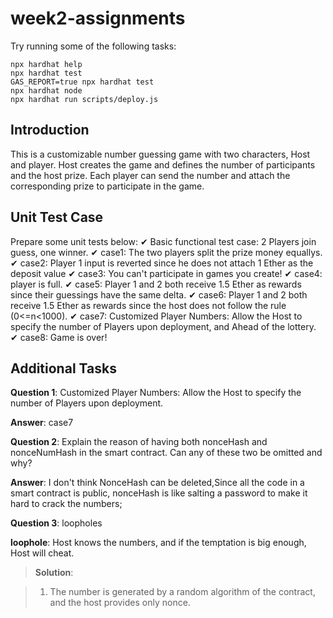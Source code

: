 # week2-assignments
Try running some of the following tasks:

```shell
npx hardhat help
npx hardhat test
GAS_REPORT=true npx hardhat test
npx hardhat node
npx hardhat run scripts/deploy.js
```
## Introduction
This is a customizable number guessing game with two characters, Host and player. Host creates the game and defines the number of participants and the host prize. Each player can send the number and attach the corresponding prize to participate in the game.

## Unit Test Case
Prepare some unit tests below:
      ✔ Basic functional test case: 2 Players join guess, one winner. 
      ✔ case1: The two players split the prize money equallys.
      ✔ case2: Player 1 input is reverted since he does not attach 1 Ether as the deposit value 
      ✔ case3: You can't participate in games you create!
      ✔ case4: player is full.
      ✔ case5: Player 1 and 2 both receive 1.5 Ether as rewards since their guessings have the same delta.
      ✔ case6: Player 1 and 2 both receive 1.5 Ether as rewards since the host does not follow the rule (0<=n<1000).
      ✔ case7: Customized Player Numbers: Allow the Host to specify the number of Players upon deployment, and Ahead of the lottery.
      ✔ case8: Game is over!

## Additional Tasks

**Question 1**:  Customized Player Numbers: Allow the Host to specify the number of Players upon deployment.

**Answer**: case7
        
**Question 2**:   Explain the reason of having both nonceHash and nonceNumHash in the smart contract. Can any of these two be omitted and why?
        
**Answer**: I don't think NonceHash can be deleted,Since all the code in a smart contract is public, 
nonceHash is like salting a password to make it hard to crack the numbers;

**Question 3**: loopholes
 
 **loophole**: Host knows the numbers, and if the temptation is big enough, Host will cheat.

 > **Solution**: 
 
 > 1) The number is generated by a random algorithm of the contract, and the host provides only nonce.
